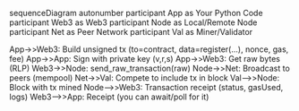 sequenceDiagram
  autonumber
  participant App as Your Python Code
  participant Web3 as Web3
  participant Node as Local/Remote Node
  participant Net as Peer Network
  participant Val as Miner/Validator

  App->>Web3: Build unsigned tx (to=contract, data=register(...), nonce, gas, fee)
  App->>App: Sign with private key (v,r,s)
  App->>Web3: Get raw bytes (RLP)
  Web3->>Node: send_raw_transaction(raw)
  Node->>Net: Broadcast to peers (mempool)
  Net->>Val: Compete to include tx in block
  Val-->>Node: Block with tx mined
  Node-->>Web3: Transaction receipt (status, gasUsed, logs)
  Web3-->>App: Receipt (you can await/poll for it)